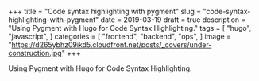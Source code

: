 +++
title = "Code syntax highlighting with pygment"
slug = "code-syntax-highlighting-with-pygment"
date = 2019-03-19
draft = true
description = "Using Pygment with Hugo for Code Syntax Highlighting."
tags = [
    "hugo",
    "javascript",
]
categories = [
    "frontend",
    "backend",
    "ops",
]
image = "https://d265ybhz09ikd5.cloudfront.net/posts/_covers/under-construction.jpg"
+++ 

Using Pygment with Hugo for Code Syntax Highlighting.